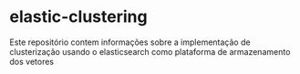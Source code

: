 # elastic-clustering
Este repositório contem informações sobre a implementação de clusterização usando o elasticsearch como plataforma de armazenamento dos vetores
